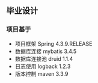 ## 毕业设计
### 项目基于
* 项目框架     Spring   4.3.9.RELEASE
* 数据库连接    mybatis  3.4.5
* 数据库连接池  druid    1.1.4
* 日志使用     logback  1.2.3
* 版本控制     maven    3.3.9





